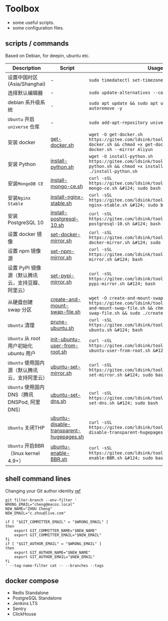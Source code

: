 Toolbox
===

* some useful scripts.
* some configuration files.

scripts / commands
---

Based on Debian, for deepin, ubuntu etc.

| Description                       | Script                                                                               | Usage                                                                                                                                                                                               |
|-----------------------------------|--------------------------------------------------------------------------------------|-----------------------------------------------------------------------------------------------------------------------------------------------------------------------------------------------------|
| 设置中国时区(Asia/Shanghai)             | -                                                                                    | `sudo timedatectl set-timezone Asia/Shanghai`                                                                                                                                                       |
| 选择默认编辑器                           | -                                                                                    | `sudo update-alternatives --config editor`                                                                                                                                                          |
| debian 系升级系统                      | -                                                                                    | `sudo apt update && sudo apt upgrade -y && sudo apt autoremove -y`                                                                                                                                  |
| `Ubuntu` 开启 `universe` 仓库         | -                                                                                    | `sudo add-apt-repository universe`                                                                                                                                                                  |
| 安装 docker                         | [get-docker.sh](./get-docker.sh)                                                     | `wget -O get-docker.sh https://gitee.com/ldsink/toolbox/raw/master/get-docker.sh && chmod +x get-docker.sh && sudo ./get-docker.sh --mirror Aliyun`                                                 |
| 安装 Python                         | [install-python.sh](./install-python.sh)                                             | `wget -O install-python.sh https://gitee.com/ldsink/toolbox/raw/master/install-python.sh && chmod +x install-python.sh && sudo ./install-python.sh`                                                 |
| 安装`MongoDB CE`                    | [install-mongo-ce.sh](./install-mongo-ce.sh)                                         | `curl -sSL https://gitee.com/ldsink/toolbox/raw/master/install-mongo-ce.sh &#124; sudo bash`                                                                                                        |
| 安装`Nginx Stable`                  | [install-nginx-stable.sh](./install-nginx-stable.sh)                                 | `curl -sSL https://gitee.com/ldsink/toolbox/raw/master/install-nginx-stable.sh &#124; sudo bash`                                                                                                    |
| 安装 PostgreSQL 10                  | [install-postgresql-10.sh](./install-postgresql-10.sh)                               | `curl -sSL https://gitee.com/ldsink/toolbox/raw/master/install-postgresql-10.sh &#124; bash`                                                                                                        |
| 设置 docker 镜像                      | [set-docker-mirror.sh](./set-docker-mirror.sh)                                       | `curl -sSL https://gitee.com/ldsink/toolbox/raw/master/set-docker-mirror.sh &#124; sudo bash`                                                                                                       |
| 设置 npm 镜像源                        | [set-npm-mirror.sh](./set-npm-mirror.sh)                                             | `curl -sSL https://gitee.com/ldsink/toolbox/raw/master/set-npm-mirror.sh &#124; bash`                                                                                                               |
| 设置 PyPI 镜像源（默认腾讯云，支持豆瓣、阿里云）       | [set-pypi-mirror.sh](./set-pypi-mirror.sh)                                           | `curl -sSL https://gitee.com/ldsink/toolbox/raw/master/set-pypi-mirror.sh &#124; bash`                                                                                                              |
| 从硬盘创建 swap 分区                     | [create-and-mount-swap-file.sh](./create-and-mount-swap-file.sh)                     | `wget -O create-and-mount-swap-file.sh https://gitee.com/ldsink/toolbox/raw/master/create-and-mount-swap-file.sh && chmod +x create-and-mount-swap-file.sh && sudo ./create-and-mount-swap-file.sh` |
| `Ubuntu` 清理                       | [prune-ubuntu.sh](./prune-ubuntu.sh)                                                 | `curl -sSL https://gitee.com/ldsink/toolbox/raw/master/prune-ubuntu.sh &#124; bash`                                                                                                                 |
| `Ubuntu` 从 root 用户初始化 ubuntu 用户   | [init-ubuntu-user-from-root.sh](./init-ubuntu-user-from-root.sh)                     | `curl -sSL https://gitee.com/ldsink/toolbox/raw/master/init-ubuntu-user-from-root.sh &#124; bash`                                                                                                   |
| `Ubuntu` 使用国内源（默认腾讯云，支持阿里云）       | [ubuntu-set-mirror.sh](./ubuntu-set-mirror.sh)                                       | `curl -sSL https://gitee.com/ldsink/toolbox/raw/master/ubuntu-set-mirror.sh &#124; sudo bash`                                                                                                       |
| `Ubuntu` 使用国内DNS（腾讯DNSPod, 阿里DNS） | [ubuntu-set-dns.sh](./ubuntu-set-dns.sh)                                             | `curl -sSL https://gitee.com/ldsink/toolbox/raw/master/ubuntu-set-dns.sh &#124; sudo bash`                                                                                                          |
| `Ubuntu` 关闭THP                    | [ubuntu-disable-transparent-hugepages.sh](./ubuntu-disable-transparent-hugepages.sh) | `curl -sSL https://gitee.com/ldsink/toolbox/raw/master/ubuntu-disable-transparent-hugepages.sh &#124; sudo bash`                                                                                    |
| `Ubuntu` 开启BBR（linux kernel 4.9+） | [ubuntu-enable-BBR.sh](./ubuntu-enable-BBR.sh)                                       | `curl -sSL https://gitee.com/ldsink/toolbox/raw/master/ubuntu-enable-BBR.sh &#124; sudo bash`                                                                                                       |

shell command lines
---

Changing your Git author identity [ref](https://www.git-tower.com/learn/git/faq/change-author-name-email)

```shell
git filter-branch --env-filter '
WRONG_EMAIL="cheng@macos.local"
NEW_NAME="ZHOU Cheng"
NEW_EMAIL="c.zhou@live.com"

if [ "$GIT_COMMITTER_EMAIL" = "$WRONG_EMAIL" ]
then
    export GIT_COMMITTER_NAME="$NEW_NAME"
    export GIT_COMMITTER_EMAIL="$NEW_EMAIL"
fi
if [ "$GIT_AUTHOR_EMAIL" = "$WRONG_EMAIL" ]
then
    export GIT_AUTHOR_NAME="$NEW_NAME"
    export GIT_AUTHOR_EMAIL="$NEW_EMAIL"
fi
' --tag-name-filter cat -- --branches --tags
```

docker compose
---

* Redis Standalone
* PostgreSQL Standalone
* Jenkins LTS
* Sentry
* ClickHouse
